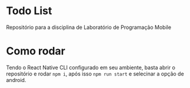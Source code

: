 
# Todo List

Repositório para a disciplina de Laboratório de Programação Mobile


# Como rodar

Tendo o React Native CLI configurado em seu ambiente, basta abrir o repositório e rodar `npm i`, após isso `npm run start` e selecinar a opção de android.
